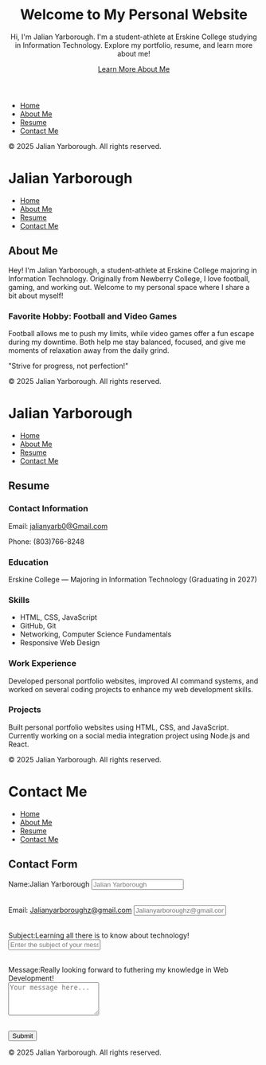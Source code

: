 <!DOCTYPE html>
<html lang="en">
<head>
    <meta charset="UTF-8">
    <meta name="viewport" content="width=device-width, initial-scale=1.0">
    
    
</head>
<body>

    
  <header class="home-bar">
        <div class="home-bar-content">
            <h1>Welcome to My Personal Website</h1>
            <p>Hi, I'm Jalian Yarborough. I'm a student-athlete at Erskine College studying in Information Technology. Explore my portfolio, resume, and learn more about me!</p>
          <a href="about.html" class="cta-button">Learn More About Me</a>
        </div>
    </header>
  <!-- Navigation Bar (Fixed) -->
  <nav>
        <ul>
            <li><a href="index.html">Home</a></li>
            <li><a href="about.html">About Me</a></li>
            <li><a href="resume.html">Resume</a></li>
            <li><a href="contact.html">Contact Me</a></li>
        </ul>
    </nav>

  <footer>      
    <p>&copy; 2025 Jalian Yarborough. All rights reserved.</p>
  </footer>

</body>
</html>






<h1>Jalian Yarborough</h1>
<nav>
    <ul>
        <li><a href="index.html">Home</a></li>
        <li><a href="about.html">About Me</a></li>
        <li><a href="resume.html">Resume</a></li>
        <li><a href="contact.html">Contact Me</a></li>
    </ul>
</nav>

<h2>About Me</h2>
<p>Hey! I'm Jalian Yarborough, a student-athlete at Erskine College majoring in Information Technology. Originally from Newberry College, I love football, gaming, and working out. Welcome to my personal space where I share a bit about myself!</p>

<h3>Favorite Hobby: Football and Video Games</h3>
<p>Football allows me to push my limits, while video games offer a fun escape during my downtime. Both help me stay balanced, focused, and give me moments of relaxation away from the daily grind.</p>


<p>"Strive for progress, not perfection!"</p>

<footer>
    <p>&copy; 2025 Jalian Yarborough. All rights reserved.</p>
</footer>







<h1>Jalian Yarborough</h1>
<nav>
    <ul>
        <li><a href="index.html">Home</a></li>
        <li><a href="about.html">About Me</a></li>
        <li><a href="resume.html">Resume</a></li>
        <li><a href="contact.html">Contact Me</a></li>
    </ul>
</nav>

<h2>Resume</h2>

<h3>Contact Information</h3>
<p>Email: <a href="mailto:jalianyarb0@Gmail.com">jalianyarb0@Gmail.com</a></p>
<p>Phone: (803)766-8248</p>

<h3>Education</h3>
<p>Erskine College — Majoring in Information Technology (Graduating in 2027)</p>

<h3>Skills</h3>
<ul>
    <li>HTML, CSS, JavaScript</li>
    <li>GitHub, Git</li>
    <li>Networking, Computer Science Fundamentals</li>
    <li>Responsive Web Design</li>
</ul>

<h3>Work Experience</h3>
<p>Developed personal portfolio websites, improved AI command systems, and worked on several coding projects to enhance my web development skills.</p>

<h3>Projects</h3>
<p>Built personal portfolio websites using HTML, CSS, and JavaScript. Currently working on a social media integration project using Node.js and React.</p>

<footer>
    <p>&copy; 2025 Jalian Yarborough. All rights reserved.</p>
</footer>











<h1>Contact Me</h1>
<nav>
    <ul>
        <li><a href="index.html">Home</a></li>
        <li><a href="about.html">About Me</a></li>
        <li><a href="resume.html">Resume</a></li>
        <li><a href="contact.html">Contact Me</a></li>
    </ul>
</nav>

<h2>Contact Form</h2>
<form action="#" method="POST">
    <label for="name">Name:Jalian Yarborough</label>
    <input type="text" id="name" name="name" placeholder="Jalian Yarborough" required><br><br>

 <label for="email">Email: Jalianyarboroughz@gmail.com</label>
    <input type="email" id="email" name="email" placeholder="Jalianyarboroughz@gmail.com" required><br><br>

 <label for="subject">Subject:Learning all there is to know about technology!</label>
    <input type="text" id="subject" name="subject" placeholder="Enter the subject of your message" required><br><br>

 <label for="message">Message:Really looking forward to futhering my knowledge in Web Development!</label><br>
    <textarea id="message" name="message" rows="4" placeholder="Your message here..." required></textarea><br><br>

<button type="submit">Submit</button>
</form>

<footer>
    <p>&copy; 2025 Jalian Yarborough. All rights reserved.</p>
</footer>
